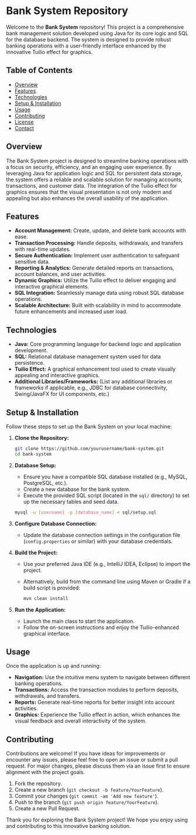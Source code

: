 # Bank System Repository

Welcome to the **Bank System** repository! This project is a comprehensive bank management solution developed using Java for its core logic and SQL for the database backend. The system is designed to provide robust banking operations with a user-friendly interface enhanced by the innovative Tuilio effect for graphics.

## Table of Contents

- [Overview](#overview)
- [Features](#features)
- [Technologies](#technologies)
- [Setup & Installation](#setup--installation)
- [Usage](#usage)
- [Contributing](#contributing)
- [License](#license)
- [Contact](#contact)

## Overview

The Bank System project is designed to streamline banking operations with a focus on security, efficiency, and an engaging user experience. By leveraging Java for application logic and SQL for persistent data storage, the system offers a reliable and scalable solution for managing accounts, transactions, and customer data. The integration of the Tuilio effect for graphics ensures that the visual presentation is not only modern and appealing but also enhances the overall usability of the application.

## Features

- **Account Management:** Create, update, and delete bank accounts with ease.
- **Transaction Processing:** Handle deposits, withdrawals, and transfers with real-time updates.
- **Secure Authentication:** Implement user authentication to safeguard sensitive data.
- **Reporting & Analytics:** Generate detailed reports on transactions, account balances, and user activities.
- **Dynamic Graphics:** Utilize the Tuilio effect to deliver engaging and interactive graphical elements.
- **SQL Integration:** Seamlessly manage data using robust SQL database operations.
- **Scalable Architecture:** Built with scalability in mind to accommodate future enhancements and increased user load.

## Technologies

- **Java:** Core programming language for backend logic and application development.
- **SQL:** Relational database management system used for data persistence.
- **Tuilio Effect:** A graphical enhancement tool used to create visually appealing and interactive graphics.
- **Additional Libraries/Frameworks:** (List any additional libraries or frameworks if applicable, e.g., JDBC for database connectivity, Swing/JavaFX for UI components, etc.)

## Setup & Installation

Follow these steps to set up the Bank System on your local machine:

1. **Clone the Repository:**

   ```bash
   git clone https://github.com/yourusername/bank-system.git
   cd bank-system
   ```

2. **Database Setup:**

   - Ensure you have a compatible SQL database installed (e.g., MySQL, PostgreSQL, etc.).
   - Create a new database for the bank system.
   - Execute the provided SQL script (located in the `sql/` directory) to set up the necessary tables and seed data.

   ```bash
   mysql -u [username] -p [database_name] < sql/setup.sql
   ```

3. **Configure Database Connection:**

   - Update the database connection settings in the configuration file (`config.properties` or similar) with your database credentials.

4. **Build the Project:**

   - Use your preferred Java IDE (e.g., IntelliJ IDEA, Eclipse) to import the project.
   - Alternatively, build from the command line using Maven or Gradle if a build script is provided:

     ```bash
     mvn clean install
     ```

5. **Run the Application:**

   - Launch the main class to start the application.
   - Follow the on-screen instructions and enjoy the Tuilio-enhanced graphical interface.

## Usage

Once the application is up and running:

- **Navigation:** Use the intuitive menu system to navigate between different banking operations.
- **Transactions:** Access the transaction modules to perform deposits, withdrawals, and transfers.
- **Reports:** Generate real-time reports for better insight into account activities.
- **Graphics:** Experience the Tuilio effect in action, which enhances the visual feedback and overall interactivity of the system.

## Contributing

Contributions are welcome! If you have ideas for improvements or encounter any issues, please feel free to open an issue or submit a pull request. For major changes, please discuss them via an issue first to ensure alignment with the project goals.

1. Fork the repository.
2. Create a new branch (`git checkout -b feature/YourFeature`).
3. Commit your changes (`git commit -am 'Add new feature'`).
4. Push to the branch (`git push origin feature/YourFeature`).
5. Create a new Pull Request.



Thank you for exploring the Bank System project! We hope you enjoy using and contributing to this innovative banking solution.
